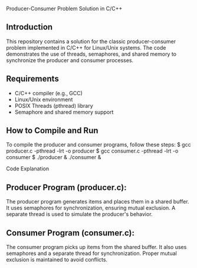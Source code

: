 Producer-Consumer Problem Solution in C/C++

Introduction
------------------------
This repository contains a solution for the classic producer-consumer problem implemented
in C/C++ for Linux/Unix systems. The code demonstrates the use of threads, semaphores,
and shared memory to synchronize the producer and consumer processes.

Requirements
---------------------------
- C/C++ compiler (e.g., GCC)
- Linux/Unix environment
- POSIX Threads (pthread) library
- Semaphore and shared memory support

How to Compile and Run
------------------------------
To compile the producer and consumer programs, follow these steps:
$ gcc producer.c -pthread -lrt -o producer
$ gcc consumer.c -pthread -lrt -o consumer
$ ./producer & ./consumer &


Code Explanation

Producer Program (producer.c):
------------------------------
The producer program generates items and places them in a shared buffer.
It uses semaphores for synchronization, ensuring mutual exclusion.
A separate thread is used to simulate the producer's behavior.

Consumer Program (consumer.c):
-------------------------------
The consumer program picks up items from the shared buffer.
It also uses semaphores and a separate thread for synchronization.
Proper mutual exclusion is maintained to avoid conflicts.

